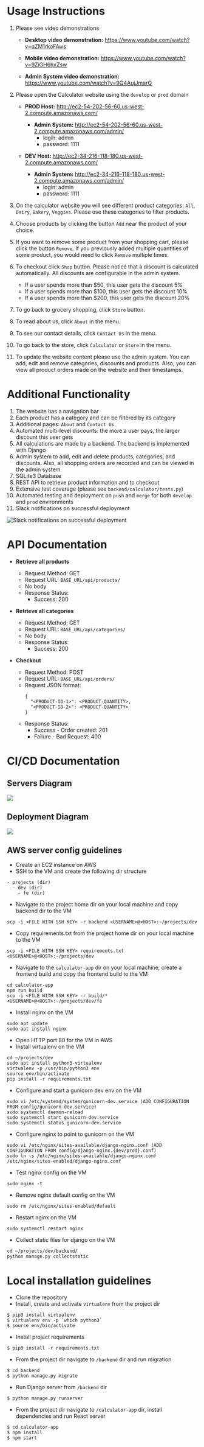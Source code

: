 # Usage Instructions

1. Please see video demonstrations

    * **Desktop video demonstration:** https://www.youtube.com/watch?v=qZM1rkoFAws

    * **Mobile video demonstration:** https://www.youtube.com/watch?v=9ZiGH6hxZsw

    * **Admin System video demonstration:** https://www.youtube.com/watch?v=9Q4AujJmarQ

2. Please open the Calculator website using the `develop` or `prod` domain  
    * **PROD Host:** http://ec2-54-202-56-60.us-west-2.compute.amazonaws.com/
        * **Admin System:** http://ec2-54-202-56-60.us-west-2.compute.amazonaws.com/admin/
            * login: admin
            * password: 1111

    * **DEV Host:** http://ec2-34-216-118-180.us-west-2.compute.amazonaws.com/
        * **Admin System:** http://ec2-34-216-118-180.us-west-2.compute.amazonaws.com/admin/
            * login: admin
            * password: 1111

3. On the calculator website you will see different product categories: `All`, `Dairy`, `Bakery`, `Veggies`. 
Please use these categories to filter products.

4. Choose products by clicking the button `Add` near the product of your choice. 

5. If you want to remove some product from your shopping cart, please click the button `Remove`. 
If you previously added multiple quantities of some product, you would need to click `Remove` multiple times. 

6. To checkout click `Shop` button. 
Please notice that a discount is calculated automatically. All discounts are configurable in the admin system. 
    * If a user spends more than $50, this user gets the discount 5%
    * If a user spends more than $100, this user gets the discount 10%
    * If a user spends more than $200, this user gets the discount 20%

7. To go back to grocery shopping, click `Store` button.

8. To read about us, click `About` in the menu.

9. To see our contact details, click `Contact Us` in the menu.

10. To go back to the store, click `Calculator` or `Store` in the menu.

11. To update the website content please use the admin system. 
You can add, edit and remove categories, discounts and products.
Also, you can view all product orders made on the website and their timestamps. 

# Additional Functionality
1. The website has a navigation bar 
2. Each product has a category and can be filtered by its category
3. Additional pages: `About` and `Contact Us`
4. Automated multi-level discounts: the more a user pays, the larger discount this user gets 
5. All calculations are made by a backend. The backend is implemented with Django 
6. Admin system to add, edit and delete products, categories, and discounts. 
Also, all shopping orders are recorded and can be viewed in the admin system
7. SQLite3 Database
8. REST API to retrieve product information and to checkout
9. Extensive test coverage (please see `backend/calculator/tests.py`)
10. Automated testing and deployment on `push` and `merge` for both `develop` and `prod` environments
11. Slack notifications on successful deployment

![Slack notifications on successful deployment](./docs/slack_notifications.png)

# API Documentation
* **Retrieve all products**
    - Request Method: GET
    - Request URL: `BASE_URL/api/products/`
    - No body
    - Response Status: 
        * Success: 200

* **Retrieve all categories**
    - Request Method: GET
    - Request URL: `BASE_URL/api/categories/`
    - No body
    - Response Status: 
        * Success: 200
        
* **Checkout**
    - Request Method: POST
    - Request URL: `BASE_URL/api/orders/`
    - Request JSON format:
        ```
        {
          "<PRODUCT-ID-1>": <PRODUCT-QUANTITY>,
          "<PRODUCT-ID-2>": <PRODUCT-QUANTITY>
        }
        ```
    - Response Status: 
        * Success - Order created: 201
        * Failure - Bad Request: 400

# CI/CD Documentation
## Servers Diagram
[![](https://mermaid.ink/img/eyJjb2RlIjoiZmxvd2NoYXJ0IExSXG4gICAgdXNlcltVc2VyXSAtLT58ZW50ZXJzIFVSTHwgd2ViW0Jyb3dzZXJdXG4gICAgd2ViIC0tPnxwb3J0IDgwfCBuZ2lueFtXZWIgU2VydmVyPGJyLz5uZ2lueF1cbiAgICBcbiAgICBzdWJncmFwaCBzZXJ2ZXJbU2VydmVyIFZNXVxuICAgICAgICBkaXJlY3Rpb24gVEIgICAgICAgXG4gICAgICAgIHN1YmdyYXBoIGd1bmljb3JuXG4gICAgICAgICAgICBkamFuZ28gLS0-fHNxbGl0ZTN8IGRiW0RhdGFiYXNlXVxuICAgICAgICBlbmRcbiAgICAgICAgbmdpbnggLS0-fGZvciByZWFjdCBzdGF0aWMgPGJyLz4gaHRtbC9qcy9jc3MgZmlsZXN8IHN0YXRpY1xuICAgICAgICBuZ2lueCAtLT58dW5peC5zb2NrfCBndW5pY29ybiAgICBcbiAgICBlbmRcbiAgICAiLCJtZXJtYWlkIjp7InRoZW1lIjoiZGFyayJ9LCJ1cGRhdGVFZGl0b3IiOmZhbHNlLCJhdXRvU3luYyI6dHJ1ZSwidXBkYXRlRGlhZ3JhbSI6ZmFsc2V9)](https://mermaid.live/edit#eyJjb2RlIjoiZmxvd2NoYXJ0IExSXG4gICAgdXNlcltVc2VyXSAtLT58ZW50ZXJzIFVSTHwgd2ViW0Jyb3dzZXJdXG4gICAgd2ViIC0tPnxwb3J0IDgwfCBuZ2lueFtXZWIgU2VydmVyPGJyLz5uZ2lueF1cbiAgICBcbiAgICBzdWJncmFwaCBzZXJ2ZXJbU2VydmVyIFZNXVxuICAgICAgICBkaXJlY3Rpb24gVEIgICAgICAgXG4gICAgICAgIHN1YmdyYXBoIGd1bmljb3JuXG4gICAgICAgICAgICBkamFuZ28gLS0-fHNxbGl0ZTN8IGRiW0RhdGFiYXNlXVxuICAgICAgICBlbmRcbiAgICAgICAgbmdpbnggLS0-fGZvciByZWFjdCBzdGF0aWMgPGJyLz4gaHRtbC9qcy9jc3MgZmlsZXN8IHN0YXRpY1xuICAgICAgICBuZ2lueCAtLT58dW5peC5zb2NrfCBndW5pY29ybiAgICBcbiAgICBlbmRcbiAgICAiLCJtZXJtYWlkIjoie1xuICBcInRoZW1lXCI6IFwiZGFya1wiXG59IiwidXBkYXRlRWRpdG9yIjpmYWxzZSwiYXV0b1N5bmMiOnRydWUsInVwZGF0ZURpYWdyYW0iOmZhbHNlfQ)

## Deployment Diagram
[![](https://mermaid.ink/img/eyJjb2RlIjoiZmxvd2NoYXJ0IFRCXG4gICAgc3ViZ3JhcGggZGphbmdvW1Rlc3QgZGphbmdvIGFuZCBkZXBsb3kgYmFja2VuZF1cbiAgICAgICAgZGlyZWN0aW9uIFRCXG4gICAgICAgIGRlcGVuZGVuY2llc1tJbnN0YWxsIHB5dGhvbiBkZXBlbmRlbmNpZXNdIC0tPiB0ZXN0c1tSdW4gdGVzdHNdXG4gICAgICAgIHRlc3RzIC0tPiBjb3B5W0NvcHkgYmFja2VuZC9weXRob24gZmlsZXNdXG4gICAgICAgIGNvcHkgLS0-IGd1bmljb3JuW1Jlc3RhcnQgZ3VuaWNvcm4gc2VydmljZSBvbiBzZXJ2ZXJdXG4gICAgZW5kXG4gICAgc3ViZ3JhcGggcmVhY3RbQnVpbGQgZnJvbnRlbnQgYW5kIGRlcGxveV1cbiAgICAgICAgZGlyZWN0aW9uIFRCXG4gICAgICAgcmVhY3RfZGVwZW5kZW5jaWVzW0luc3RhbGwgcmVhY3QgZGVwZW5kZW5jaWVzXSAtLT4gYnVpbGRbUmVhY3QgYnVpbGRdXG4gICAgICAgYnVpbGQgLS0-IGNvcHlfZmVbQ29weSByZWFjdCBidWlsZCB0byBzZXJ2ZXJdXG4gICAgZW5kXG4gICAgc3ViZ3JhcGggc2xhY2tbU2xhY2sgbm90aWZpY2F0aW9uXVxuICAgICAgICB4W05vdGlmeSBvbiBzdWNjZXNzZnVsIGRlcGxveW1lbnRdXG4gICAgZW5kXG4gICAgdXNlcltEZXZlbG9wZXJdIC0tPnxwdXNoIGNvZGV8IGdpdGh1YltHaXRIdWIgPGJyLz4gZGV2ZWxvcCAmIG1hc3RlciA8YnIvPiBicmFuY2hlc11cbiAgICBnaXRodWIgLS0-fGdpdGh1YiBhY3Rpb24gam9iIDF8IGRqYW5nb1xuICAgIGdpdGh1YiAtLT58Z2l0aHViIGFjdGlvbiBqb2IgMnwgcmVhY3RcbiAgICBcbiAgICByZWFjdCAtLT4gc2xhY2tcbiAgICBkamFuZ28gLS0-IHNsYWNrXG5cbiAgICBjb3B5X2ZlIC0uLSBjb21tZW50W1NlcnZlciBkZXBlbmRhbnQgb24gYnJhbmNoXVxuICAgIGNvcHkgLS4tIGNvbW1lbnRcbiAgICBndW5pY29ybiAtLi0gY29tbWVudFxuICAgIFxuICAgICIsIm1lcm1haWQiOnsidGhlbWUiOiJkYXJrIn0sInVwZGF0ZUVkaXRvciI6ZmFsc2UsImF1dG9TeW5jIjp0cnVlLCJ1cGRhdGVEaWFncmFtIjpmYWxzZX0)](https://mermaid.live/edit/#eyJjb2RlIjoiZmxvd2NoYXJ0IFRCXG4gICAgc3ViZ3JhcGggZGphbmdvW1Rlc3QgZGphbmdvIGFuZCBkZXBsb3kgYmFja2VuZF1cbiAgICAgICAgZGlyZWN0aW9uIFRCXG4gICAgICAgIGRlcGVuZGVuY2llc1tJbnN0YWxsIHB5dGhvbiBkZXBlbmRlbmNpZXNdIC0tPiB0ZXN0c1tSdW4gdGVzdHNdXG4gICAgICAgIHRlc3RzIC0tPiBjb3B5W0NvcHkgYmFja2VuZC9weXRob24gZmlsZXNdXG4gICAgICAgIGNvcHkgLS0-IGd1bmljb3JuW1Jlc3RhcnQgZ3VuaWNvcm4gc2VydmljZSBvbiBzZXJ2ZXJdXG4gICAgZW5kXG4gICAgc3ViZ3JhcGggcmVhY3RbQnVpbGQgZnJvbnRlbnQgYW5kIGRlcGxveV1cbiAgICAgICAgZGlyZWN0aW9uIFRCXG4gICAgICAgcmVhY3RfZGVwZW5kZW5jaWVzW0luc3RhbGwgcmVhY3QgZGVwZW5kZW5jaWVzXSAtLT4gYnVpbGRbUmVhY3QgYnVpbGRdXG4gICAgICAgYnVpbGQgLS0-IGNvcHlfZmVbQ29weSByZWFjdCBidWlsZCB0byBzZXJ2ZXJdXG4gICAgZW5kXG4gICAgc3ViZ3JhcGggc2xhY2tbU2xhY2sgbm90aWZpY2F0aW9uXVxuICAgICAgICB4W05vdGlmeSBvbiBzdWNjZXNzZnVsIGRlcGxveW1lbnRdXG4gICAgZW5kXG4gICAgdXNlcltEZXZlbG9wZXJdIC0tPnxwdXNoIGNvZGV8IGdpdGh1YltHaXRIdWIgPGJyLz4gZGV2ZWxvcCAmIG1hc3RlciA8YnIvPiBicmFuY2hlc11cbiAgICBnaXRodWIgLS0-fGdpdGh1YiBhY3Rpb24gam9iIDF8IGRqYW5nb1xuICAgIGdpdGh1YiAtLT58Z2l0aHViIGFjdGlvbiBqb2IgMnwgcmVhY3RcbiAgICBcbiAgICByZWFjdCAtLT4gc2xhY2tcbiAgICBkamFuZ28gLS0-IHNsYWNrXG5cbiAgICBjb3B5X2ZlIC0uLSBjb21tZW50W1NlcnZlciBkZXBlbmRhbnQgb24gYnJhbmNoXVxuICAgIGNvcHkgLS4tIGNvbW1lbnRcbiAgICBndW5pY29ybiAtLi0gY29tbWVudFxuICAgIFxuICAgICIsIm1lcm1haWQiOiJ7XG4gIFwidGhlbWVcIjogXCJkYXJrXCJcbn0iLCJ1cGRhdGVFZGl0b3IiOmZhbHNlLCJhdXRvU3luYyI6dHJ1ZSwidXBkYXRlRGlhZ3JhbSI6ZmFsc2V9)

## AWS server config guidelines
* Create an EC2 instance on AWS 
* SSH to the VM and create the following dir structure
```
- projects (dir)
  - dev (dir)
    - fe (dir)
```
* Navigate to the project home dir on your local machine and copy backend dir to the VM
```
scp -i <FILE WITH SSH KEY> -r backend <USERNAME>@<HOST>:~/projects/dev
```
* Copy requirements.txt from the project home dir on your local machine to the VM
```
scp -i <FILE WITH SSH KEY> requirements.txt <USERNAME>@<HOST>:~/projects/dev
```
* Navigate to the `calculator-app` dir on your local machine, 
create a frontend build and copy the frontend build to the VM
```
cd calculator-app
npm run build
scp -i <FILE WITH SSH KEY> -r build/* <USERNAME>@<HOST>:~/projects/dev/fe
```
* Install nginx on the VM
```
sudo apt update
sudo apt install nginx
```
* Open HTTP port 80 for the VM in AWS 
* Install virtualenv on the VM
```
cd ~/projects/dev
sudo apt install python3-virtualenv
virtualenv -p /usr/bin/python3 env
source env/bin/activate
pip install -r requirements.txt
```
* Configure and start a gunicorn dev env on the VM
```
sudo vi /etc/systemd/system/gunicorn-dev.service (ADD CONFIGURATION FROM config/gunicorn-dev.service)
sudo systemctl daemon-reload
sudo systemctl start gunicorn-dev.service
sudo systemctl status gunicorn-dev.service
```
* Configure nginx to point to gunicorn on the VM
```
sudo vi /etc/nginx/sites-available/django-nginx.conf (ADD CONFIGURATION FROM config/django-nginx.{dev/prod}.conf)
sudo ln -s /etc/nginx/sites-available/django-nginx.conf /etc/nginx/sites-enabled/django-nginx.conf
```
* Test nginx config on the VM
```
sudo nginx -t
```
* Remove nginx default config on the VM
```
sudo rm /etc/nginx/sites-enabled/default
```
* Restart nginx on the VM
```
sudo systemctl restart nginx
```
* Collect static files for django on the VM
```
cd ~/projects/dev/backend/
python manage.py collectstatic
```


# Local installation guidelines

* Clone the repository
* Install, create and activate `virtualenv` from the project dir
```
$ pip3 install virtualenv
$ virtualenv env -p `which python3`
$ source env/bin/activate
```
* Install project requirements 
```
$ pip3 install -r requirements.txt
```
* From the project dir navigate to `/backend` dir and run migration 
```
$ cd backend
$ python manage.py migrate
```

* Run Django server from `/backend` dir
```
$ python manage.py runserver
```
* From the project dir navigate to `/calculator-app` dir, install dependencies and run React server 
```
$ cd calculator-app
$ npm install
$ npm start
```
